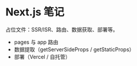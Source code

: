 # Next.js 笔记

占位文件：SSR/ISR、路由、数据获取、部署等。

- pages 与 app 路由
- 数据提取（getServerSideProps / getStaticProps）
- 部署（Vercel / 自托管）